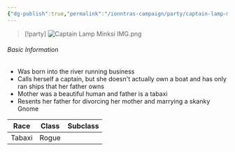 ```yaml
---
{"dg-publish":true,"permalink":"/ionntras-campaign/party/captain-lamp-minksi/","created":"","updated":""}
---
```



> [!party]
> ![Captain Lamp Minksi IMG.png](/img/user/z_Assets/Captain%20Lamp%20Minksi%20IMG.png)

###### Basic Information 

- Was born into the river running business
- Calls herself a captain, but she doesn't actually own a boat and has only ran ships that her father owns 
- Mother was a beautiful human and father is a tabaxi 
- Resents her father for divorcing her mother and marrying a skanky Gnome

| **Race** | **Class** | **Subclass** |
| -------- | --------- | ------------ |
| Tabaxi    | Rogue    |  |
